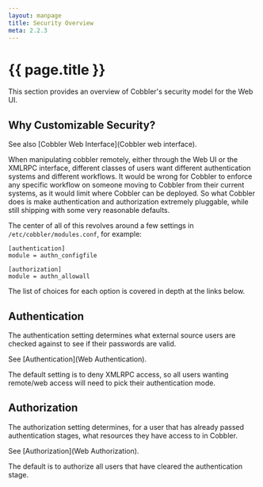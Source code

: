```yaml
---
layout: manpage
title: Security Overview
meta: 2.2.3
---
```


# {{ page.title }}

This section provides an overview of Cobbler's security model for the Web UI.

## Why Customizable Security?

See also [Cobbler Web Interface](Cobbler web interface).

When manipulating cobbler remotely, either through the Web UI or
the XMLRPC interface, different classes of users want different
authentication systems and different workflows. It would be wrong
for Cobbler to enforce any specific workflow on someone moving to
Cobbler from their current systems, as it would limit where Cobbler
can be deployed. So what Cobbler does is make authentication and
authorization extremely pluggable, while still shipping with some
very reasonable defaults.

The center of all of this revolves around a few settings in
`/etc/cobbler/modules.conf`, for example:

    [authentication]
    module = authn_configfile
    
    [authorization]
    module = authn_allowall

The list of choices for each option is covered in depth at the
links below.

## Authentication

The authentication setting determines what external source users
are checked against to see if their passwords are valid.

See
[Authentication](Web Authentication).

The default setting is to deny XMLRPC access, so all users wanting
remote/web access will need to pick their authentication mode.

## Authorization

The authorization setting determines, for a user that has already
passed authentication stages, what resources they have access to in
Cobbler.

See
[Authorization](Web Authorization).

The default is to authorize all users that have cleared the
authentication stage.

